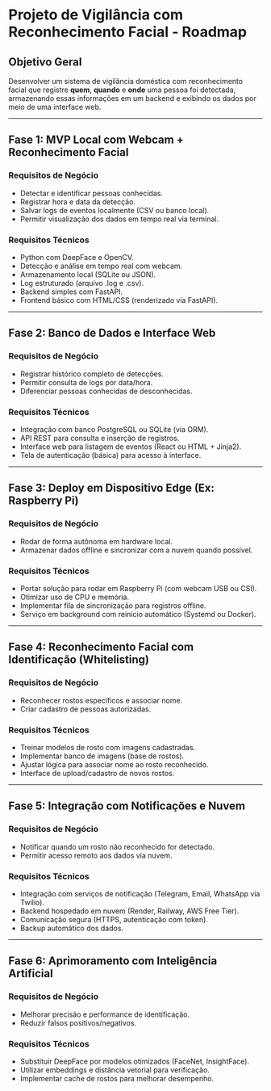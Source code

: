 # Projeto de Vigilância com Reconhecimento Facial - Roadmap

## Objetivo Geral
Desenvolver um sistema de vigilância doméstica com reconhecimento facial que registre **quem**, **quando** e **onde** uma pessoa foi detectada, armazenando essas informações em um backend e exibindo os dados por meio de uma interface web.

---

## Fase 1: MVP Local com Webcam + Reconhecimento Facial

### Requisitos de Negócio
- Detectar e identificar pessoas conhecidas.
- Registrar hora e data da detecção.
- Salvar logs de eventos localmente (CSV ou banco local).
- Permitir visualização dos dados em tempo real via terminal.

### Requisitos Técnicos
- Python com DeepFace e OpenCV.
- Detecção e análise em tempo real com webcam.
- Armazenamento local (SQLite ou JSON).
- Log estruturado (arquivo .log e .csv).
- Backend simples com FastAPI.
- Frontend básico com HTML/CSS (renderizado via FastAPI).

---

## Fase 2: Banco de Dados e Interface Web

### Requisitos de Negócio
- Registrar histórico completo de detecções.
- Permitir consulta de logs por data/hora.
- Diferenciar pessoas conhecidas de desconhecidas.

### Requisitos Técnicos
- Integração com banco PostgreSQL ou SQLite (via ORM).
- API REST para consulta e inserção de registros.
- Interface web para listagem de eventos (React ou HTML + Jinja2).
- Tela de autenticação (básica) para acesso à interface.

---

## Fase 3: Deploy em Dispositivo Edge (Ex: Raspberry Pi)

### Requisitos de Negócio
- Rodar de forma autônoma em hardware local.
- Armazenar dados offline e sincronizar com a nuvem quando possível.

### Requisitos Técnicos
- Portar solução para rodar em Raspberry Pi (com webcam USB ou CSI).
- Otimizar uso de CPU e memória.
- Implementar fila de sincronização para registros offline.
- Serviço em background com reinício automático (Systemd ou Docker).

---

## Fase 4: Reconhecimento Facial com Identificação (Whitelisting)

### Requisitos de Negócio
- Reconhecer rostos específicos e associar nome.
- Criar cadastro de pessoas autorizadas.

### Requisitos Técnicos
- Treinar modelos de rosto com imagens cadastradas.
- Implementar banco de imagens (base de rostos).
- Ajustar lógica para associar nome ao rosto reconhecido.
- Interface de upload/cadastro de novos rostos.

---

## Fase 5: Integração com Notificações e Nuvem

### Requisitos de Negócio
- Notificar quando um rosto não reconhecido for detectado.
- Permitir acesso remoto aos dados via nuvem.

### Requisitos Técnicos
- Integração com serviços de notificação (Telegram, Email, WhatsApp via Twilio).
- Backend hospedado em nuvem (Render, Railway, AWS Free Tier).
- Comunicação segura (HTTPS, autenticação com token).
- Backup automático dos dados.

---

## Fase 6: Aprimoramento com Inteligência Artificial

### Requisitos de Negócio
- Melhorar precisão e performance de identificação.
- Reduzir falsos positivos/negativos.

### Requisitos Técnicos
- Substituir DeepFace por modelos otimizados (FaceNet, InsightFace).
- Utilizar embeddings e distância vetorial para verificação.
- Implementar cache de rostos para melhorar desempenho.